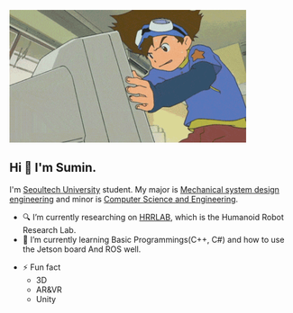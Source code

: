 ![Digimon](./digimon.gif)

## Hi 👋 I'm Sumin.

I'm [Seoultech University](https://www.seoultech.ac.kr/index.jsp) student. My major is [Mechanical system design engineering](https://msd.seoultech.ac.kr/) and minor is [Computer Science and Engineering](https://computer.seoultech.ac.kr/).

<!--
**1213tnals/1213tnals** is a ✨ _special_ ✨ repository because its `README.md` (this file) appears on your GitHub profile.

Here are some ideas to get you started:
-->

- 🔍 I’m currently researching on [HRRLAB](http://www.hrrlab.com/), which is the Humanoid Robot Research Lab.
- 🌱 I’m currently learning Basic Programmings(C++, C#) and how to use the Jetson board And ROS well.
<!--
- 👯 I’m looking to collaborate on ...
- 🤔 I’m looking for help with ...
- 💬 Ask me about ...
- 📫 How to reach me: ...
- 😄 Pronouns: ...
-->
- ⚡ Fun fact
  * 3D
  * AR&VR
  * Unity